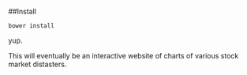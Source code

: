 ##Install
```
bower install
```
yup.


This will eventually be an interactive website of charts of various stock market distasters.